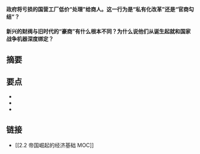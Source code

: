 #### 政府将亏损的国营工厂低价“处理”给商人。这一行为是“私有化改革”还是“官商勾结”？


#### 新兴的财阀与旧时代的“豪商”有什么根本不同？为什么说他们从诞生起就和国家战争机器深度绑定？


## 摘要


## 要点

- 
- 
- 

## 链接

- [[2.2 帝国崛起的经济基础 MOC]]
